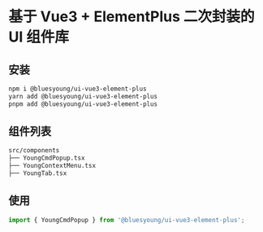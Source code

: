 # 基于 Vue3 + ElementPlus 二次封装的 UI 组件库

## 安装

```bash
npm i @bluesyoung/ui-vue3-element-plus
yarn add @bluesyoung/ui-vue3-element-plus
pnpm add @bluesyoung/ui-vue3-element-plus
```

## 组件列表

```bash
src/components
├── YoungCmdPopup.tsx
├── YoungContextMenu.tsx
├── YoungTab.tsx
```

## 使用

```ts
import { YoungCmdPopup } from '@bluesyoung/ui-vue3-element-plus';
```